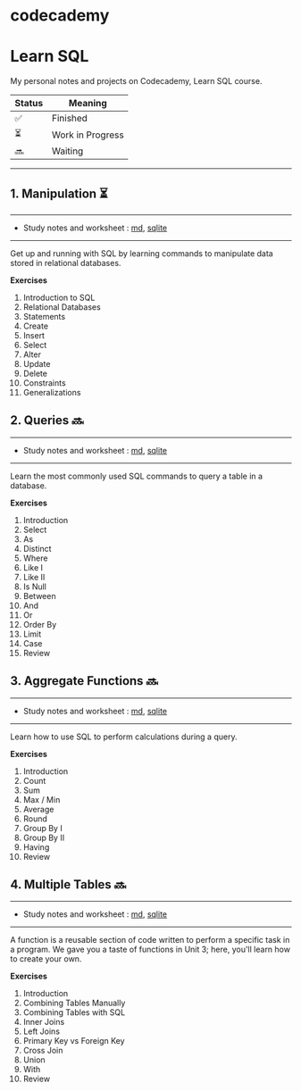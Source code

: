 # codecademy
# Learn SQL
My personal notes and projects on Codecademy, Learn SQL course.


| Status | Meaning |
|--|--|
| ✅ | Finished |
| ⏳| Work in Progress |
| 🔜 | Waiting |

--------

## 1. Manipulation ⏳
------------
* Study notes and worksheet : [md](), [sqlite]()
---------
Get up and running with SQL by learning commands to manipulate data stored in relational databases.

**Exercises**
1. Introduction to SQL
2. Relational Databases
3. Statements
4. Create
5. Insert
6. Select
7. Alter
8. Update
9. Delete
10. Constraints
11. Generalizations


## 2. Queries 🔜
------------
* Study notes and worksheet : [md](), [sqlite]()
---------
Learn the most commonly used SQL commands to query a table in a database.

**Exercises**

1. Introduction
2. Select
3. As
4. Distinct
5. Where
6. Like I
7. Like II
8. Is Null
9. Between
10. And
11. Or
12. Order By
13. Limit
14. Case
15. Review



## 3. Aggregate Functions 🔜
------------
* Study notes and worksheet : [md](), [sqlite]()
---------
Learn how to use SQL to perform calculations during a query.

**Exercises**

1. Introduction
2. Count
3. Sum
4. Max / Min
5. Average
6. Round
7. Group By I
8. Group By II
9. Having
10. Review



## 4. Multiple Tables 🔜 
------------
* Study notes and worksheet : [md](), [sqlite]()
---------
A function is a reusable section of code written to perform a specific task in a program. We gave you a taste of functions in Unit 3; here, you'll learn how to create your own.

**Exercises**

1. Introduction
2. Combining Tables Manually
3. Combining Tables with SQL
4. Inner Joins
5. Left Joins
6. Primary Key vs Foreign Key
7. Cross Join
8. Union
9. With
10. Review
